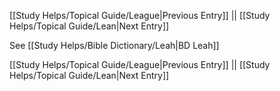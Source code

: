 [[Study Helps/Topical Guide/League|Previous Entry]]  ||  [[Study Helps/Topical Guide/Lean|Next Entry]]

 See [[Study Helps/Bible Dictionary/Leah|BD Leah]]

[[Study Helps/Topical Guide/League|Previous Entry]]  ||  [[Study Helps/Topical Guide/Lean|Next Entry]]